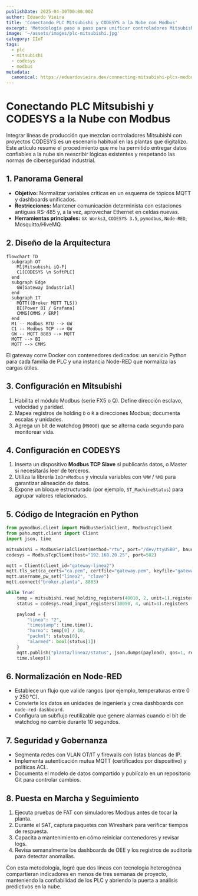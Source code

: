 ```yaml
---
publishDate: 2025-04-30T00:00:00Z
author: Eduardo Vieira
title: 'Conectando PLC Mitsubishi y CODESYS a la Nube con Modbus'
excerpt: 'Metodología paso a paso para unificar controladores Mitsubishi y CODESYS en una misma plataforma IIoT utilizando Modbus y MQTT.'
image: '~/assets/images/plc-mitsubishi.jpg'
category: IIoT
tags:
  - plc
  - mitsubishi
  - codesys
  - modbus
metadata:
  canonical: https://eduardovieira.dev/connecting-mitsubishi-plcs-modbus
---
```


# Conectando PLC Mitsubishi y CODESYS a la Nube con Modbus

Integrar líneas de producción que mezclan controladores Mitsubishi con proyectos CODESYS es un escenario habitual en las plantas que digitalizo. Este artículo resume el procedimiento que me ha permitido entregar datos confiables a la nube sin reescribir lógicas existentes y respetando las normas de ciberseguridad industrial.

## 1. Panorama General

- **Objetivo:** Normalizar variables críticas en un esquema de tópicos MQTT y dashboards unificados.
- **Restricciones:** Mantener comunicación determinista con estaciones antiguas RS-485 y, a la vez, aprovechar Ethernet en celdas nuevas.
- **Herramientas principales:** `GX Works3`, `CODESYS 3.5`, `pymodbus`, `Node-RED`, Mosquitto/HiveMQ.

## 2. Diseño de la Arquitectura

```mermaid
flowchart TD
  subgraph OT
    M1[Mitsubishi iQ-F]
    C1[CODESYS \n SoftPLC]
  end
  subgraph Edge
    GW[Gateway Industrial]
  end
  subgraph IT
    MQTT((Broker MQTT TLS))
    BI[Power BI / Grafana]
    CMMS[CMMS / ERP]
  end
  M1 -- Modbus RTU --> GW
  C1 -- Modbus TCP --> GW
  GW -- MQTT 8883 --> MQTT
  MQTT --> BI
  MQTT --> CMMS
```

El gateway corre Docker con contenedores dedicados: un servicio Python para cada familia de PLC y una instancia Node-RED que normaliza las cargas útiles.

## 3. Configuración en Mitsubishi

1. Habilita el módulo Modbus (serie FX5 o Q). Define dirección esclavo, velocidad y paridad.
2. Mapea registros de holding `D` o `R` a direcciones Modbus; documenta escalas y unidades.
3. Agrega un bit de watchdog (`M9000`) que se alterna cada segundo para monitorear vida.

## 4. Configuración en CODESYS

1. Inserta un dispositivo **Modbus TCP Slave** si publicarás datos, o Master si necesitarás leer de terceros.
2. Utiliza la librería `IoDrvModbus` y vincula variables con `%MW` / `%MD` para garantizar alineación de datos.
3. Expone un bloque estructurado (por ejemplo, `ST_MachineStatus`) para agrupar valores relacionados.

## 5. Código de Integración en Python

```python
from pymodbus.client import ModbusSerialClient, ModbusTcpClient
from paho.mqtt.client import Client
import json, time

mitsubishi = ModbusSerialClient(method="rtu", port="/dev/ttyUSB0", baudrate=19200, parity="E", stopbits=1)
codesys = ModbusTcpClient(host="192.168.20.25", port=502)

mqtt = Client(client_id="gateway-linea2")
mqtt.tls_set(ca_certs="ca.pem", certfile="gateway.pem", keyfile="gateway.key")
mqtt.username_pw_set("linea2", "clave")
mqtt.connect("broker.planta", 8883)

while True:
    temp = mitsubishi.read_holding_registers(40010, 2, unit=1).registers
    status = codesys.read_input_registers(30050, 4, unit=3).registers

    payload = {
        "linea": "2",
        "timestamp": time.time(),
        "horno": temp[0] / 10,
        "packml": status[0],
        "alarmed": bool(status[1])
    }
    mqtt.publish("planta/linea2/status", json.dumps(payload), qos=1, retain=False)
    time.sleep(1)
```

## 6. Normalización en Node-RED

- Establece un flujo que valide rangos (por ejemplo, temperaturas entre 0 y 250 °C).
- Convierte los datos en unidades de ingeniería y crea dashboards con `node-red-dashboard`.
- Configura un subflujo reutilizable que genere alarmas cuando el bit de watchdog no cambie durante 10 segundos.

## 7. Seguridad y Gobernanza

- Segmenta redes con VLAN OT/IT y firewalls con listas blancas de IP.
- Implementa autenticación mutua MQTT (certificados por dispositivo) y políticas ACL.
- Documenta el modelo de datos compartido y publícalo en un repositorio Git para controlar cambios.

## 8. Puesta en Marcha y Seguimiento

1. Ejecuta pruebas de FAT con simuladores Modbus antes de tocar la planta.
2. Durante el SAT, captura paquetes con Wireshark para verificar tiempos de respuesta.
3. Capacita a mantenimiento en cómo reiniciar contenedores y revisar logs.
4. Revisa semanalmente los dashboards de OEE y los registros de auditoría para detectar anomalías.

Con esta metodología, logré que dos líneas con tecnología heterogénea compartieran indicadores en menos de tres semanas de proyecto, manteniendo la confiabilidad de los PLC y abriendo la puerta a análisis predictivos en la nube.
